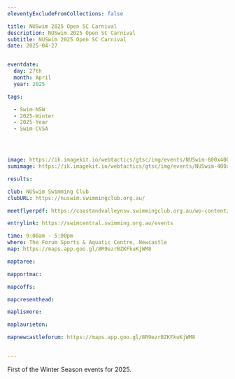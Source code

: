 ```yaml
---
eleventyExcludeFromCollections: false

title: NUSwim 2025 Open SC Carnival
description: NUSwim 2025 Open SC Carnival
subtitle: NUSwim 2025 Open SC Carnival
date: 2025-04-27


eventdate:
  day: 27th
  month: April
  year: 2025

tags:

  - Swim-NSW
  - 2025-Winter
  - 2025-Year
  - Swim-CVSA




image: https://ik.imagekit.io/webtactics/gtsc/img/events/NUSwim-600x400.jpg
sumimage: https://ik.imagekit.io/webtactics/gtsc/img/events/NUSwim-400x600.jpg

results: 

club: NUSwim Swimming Club
clubURL: https://nuswim.swimmingclub.org.au/

meetflyerpdf: https://coastandvalleynsw.swimmingclub.org.au/wp-content/uploads/2025/03/Meet-Flyer-NUSwim-2025-Open-SC-Carnival-27-April-2025.pdf

entrylink: https://swimcentral.swimming.org.au/events

time: 9:00am - 5:00pm
where: The Forum Sports & Aquatic Centre, Newcastle
map: https://maps.app.goo.gl/8R9ezrBZKFkuKjWM8

maptaree: 

mapportmac:

mapcoffs:

mapcresenthead:

maplismore: 

maplaurieton: 

mapnewcastleforum: https://maps.app.goo.gl/8R9ezrBZKFkuKjWM8


---
```


First of the Winter Season events for 2025.